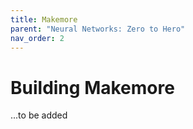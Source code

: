 ```yaml
---
title: Makemore
parent: "Neural Networks: Zero to Hero"
nav_order: 2
---
```


# Building Makemore

...to be added
